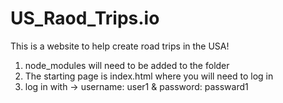# US_Raod_Trips.io
This is a website to help create road trips in the USA!

1. node_modules will need to be added to the folder
2. The starting page is index.html where you will need to log in
3. log in with -> username: user1 & password: passward1
